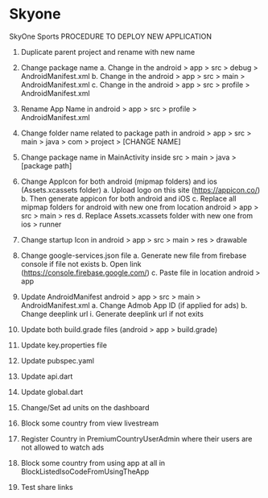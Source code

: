 # Skyone
SkyOne Sports
PROCEDURE TO DEPLOY NEW APPLICATION
1.	Duplicate parent project and rename with new name
2.	Change package name
a.	Change in the android > app > src > debug > AndroidManifest.xml
b.	Change in the android > app > src > main > AndroidManifest.xml
c.	Change in the android > app > src > profile > AndroidManifest.xml

3.	Rename App Name in android > app > src > profile > AndroidManifest.xml
4.	Change folder name related to package path in android > app > src > main > java > com > project > [CHANGE NAME]
5.	Change package name in MainActivity inside src > main > java > [package path]
6.	Change AppIcon for both android (mipmap folders) and ios (Assets.xcassets folder)
a.	Upload logo on this site (https://appicon.co/)
b.	Then generate appicon for both android and iOS
c.	Replace all mipmap folders for android with new one from location android > app > src > main > res
d.	Replace Assets.xcassets folder with new one from ios > runner
7.	 Change startup Icon in android > app > src > main > res > drawable
8.	Change google-services.json file
a.	Generate new file from firebase console if file not exists
b.	Open link (https://console.firebase.google.com/)
c.	Paste file in location android > app
9.	Update AndroidManifest android > app > src > main > AndroidManifest.xml
a.	Change Admob App ID (if applied for ads)
b.	Change deeplink url
i.	Generate deeplink url if not exits
10.	Update both build.grade files (android > app > build.grade)
11.	Update key.properties file
12.	Update pubspec.yaml
13.	Update api.dart
14.	Update global.dart
15.	Change/Set ad units on the dashboard
16.	Block some country from view livestream
17.	Register Country in PremiumCountryUserAdmin where their users are not allowed to watch ads
18.	Block some country from using app at all in BlockListedIsoCodeFromUsingTheApp
19.	Test share links
